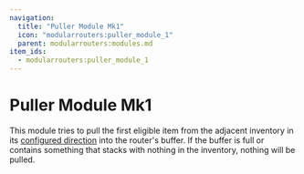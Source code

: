```yaml
---
navigation:
  title: "Puller Module Mk1"
  icon: "modularrouters:puller_module_1"
  parent: modularrouters:modules.md
item_ids:
  - modularrouters:puller_module_1
---
```


# Puller Module Mk1

This module tries to pull the first eligible item from the adjacent inventory in its [configured direction](../intro/modules.md#direction) into the router's buffer. If the buffer is full or contains something that stacks with nothing in the inventory, nothing will be pulled.



<Recipe id="modularrouters:puller_module_1" />

